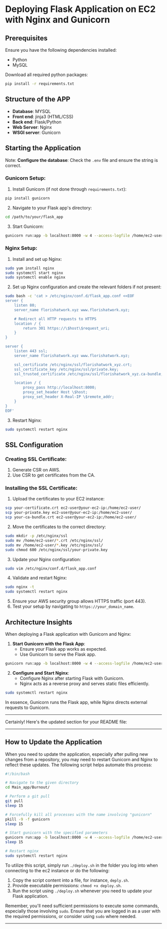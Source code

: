 
# Deploying Flask Application on EC2 with Nginx and Gunicorn

## Prerequisites

Ensure you have the following dependencies installed:

- Python
- MySQL

Download all required python packages:

```bash
pip install -r requirements.txt
```

## Structure of the APP

- **Database**: MYSQL
- **Front end**: jinja3 (HTML/CSS)
- **Back end**: Flask/Python
- **Web Server**: Nginx
- **WSGI server**: Gunicorn

## Starting the Application

Note:
**Configure the database**: Check the `.env` file and ensure the string is correct.

### Gunicorn Setup:

1. Install Gunicorn (if not done through `requirements.txt`):

```bash
pip install gunicorn
```

2. Navigate to your Flask app's directory:

```bash
cd /path/to/your/flask_app
```

3. Start Gunicorn:

```bash
gunicorn run:app -b localhost:8000 -w 4 --access-logfile /home/ec2-user/access.log --error-logfile /home/ec2-user/error.log
```

### Nginx Setup:

1. Install and set up Nginx:

```bash
sudo yum install nginx
sudo systemctl start nginx
sudo systemctl enable nginx
```

2. Set up Nginx configuration and create the relevant folders if not present:

```bash
sudo bash -c 'cat > /etc/nginx/conf.d/flask_app.conf <<EOF
server {
    listen 80;
    server_name florishatwork.xyz www.florishatwork.xyz;

    # Redirect all HTTP requests to HTTPS
    location / {
        return 301 https://\$host\$request_uri;
    }
}

server {
    listen 443 ssl;
    server_name florishatwork.xyz www.florishatwork.xyz;

    ssl_certificate /etc/nginx/ssl/florishatwork_xyz.crt;
    ssl_certificate_key /etc/nginx/ssl/private.key;
    ssl_trusted_certificate /etc/nginx/ssl/florishatwork_xyz.ca-bundle;

    location / {
        proxy_pass http://localhost:8000;
        proxy_set_header Host \$host;
        proxy_set_header X-Real-IP \$remote_addr;
    }
}
EOF'

```

3. Restart Nginx:

```bash
sudo systemctl restart nginx
```

## SSL Configuration

### Creating SSL Certificate:

1. Generate CSR on AWS.
2. Use CSR to get certificates from the CA.

### Installing the SSL Certificate:

1. Upload the certificates to your EC2 instance:

```bash
scp your-certificate.crt ec2-user@your-ec2-ip:/home/ec2-user/
scp your-private.key ec2-user@your-ec2-ip:/home/ec2-user/
scp your-ca-bundle.crt ec2-user@your-ec2-ip:/home/ec2-user/
```

2. Move the certificates to the correct directory:

```bash
sudo mkdir -p /etc/nginx/ssl
sudo mv /home/ec2-user/*.crt /etc/nginx/ssl/
sudo mv /home/ec2-user/*.key /etc/nginx/ssl/
sudo chmod 600 /etc/nginx/ssl/your-private.key
```

3. Update your Nginx configuration:

```bash
sudo vim /etc/nginx/conf.d/flask_app.conf
```

4. Validate and restart Nginx:

```bash
sudo nginx -t
sudo systemctl restart nginx
```

5. Ensure your AWS security group allows HTTPS traffic (port 443).
6. Test your setup by navigating to `https://your_domain_name`.

## Architecture Insights

When deploying a Flask application with Gunicorn and Nginx:

1. **Start Gunicorn with the Flask App**:
   - Ensure your Flask app works as expected.
   - Use Gunicorn to serve the Flask app.

```bash
gunicorn run:app -b localhost:8000 -w 4 --access-logfile /home/ec2-user/access.log --error-logfile /home/ec2-user/error.log
```

2. **Configure and Start Nginx**:
   - Configure Nginx after starting Flask with Gunicorn.
   - Nginx acts as a reverse proxy and serves static files efficiently.

```bash
sudo systemctl restart nginx
```

In essence, Gunicorn runs the Flask app, while Nginx directs external requests to Gunicorn.

---

Certainly! Here's the updated section for your README file:

---

## How to Update the Application

When you need to update the application, especially after pulling new changes from a repository, you may need to restart Gunicorn and Nginx to reflect these updates. The following script helps automate this process:

```bash
#!/bin/bash

# Navigate to the given directory
cd Main_app/Burnout/

# Perform a git pull
git pull
sleep 15

# Forcefully kill all processes with the name involving "gunicorn"
pkill -9 -f gunicorn
sleep 15

# Start gunicorn with the specified parameters
gunicorn run:app -b localhost:8000 -w 4 --access-logfile /home/ec2-user/access.log --error-logfile /home/ec2-user/error.log &
sleep 15

# Restart nginx
sudo systemctl restart nginx
```

To utilize this script, simply run `./deploy.sh` in the folder you log into when connecting to the ec2 instance or do the following:

1. Copy the script content into a file, for instance, `deply.sh`.
2. Provide executable permissions: `chmod +x deploy.sh`.
3. Run the script using `./deploy.sh` whenever you need to update your Flask application.

Remember, you'll need sufficient permissions to execute some commands, especially those involving `sudo`. Ensure that you are logged in as a user with the required permissions, or consider using `sudo` where needed.

---
